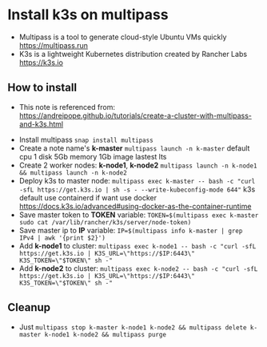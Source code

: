 # Install k3s on multipass
 - Multipass is a tool to generate cloud-style Ubuntu VMs quickly https://multipass.run
 - K3s is a lightweight Kubernetes distribution created by Rancher Labs https://k3s.io

## How to install
* This note is referenced from: https://andreipope.github.io/tutorials/create-a-cluster-with-multipass-and-k3s.html
- Install multipass  ```snap install multipass```
- Create a note name's **k-master**  ```multipass launch -n k-master``` default cpu 1 disk 5Gb memory 1Gb image lastest lts
- Create 2 worker nodes: **k-node1**, **k-node2** ```multipass launch -n k-node1 && multipass launch -n k-node2```
- Deploy k3s to master node: ```multipass exec k-master -- bash -c "curl -sfL https://get.k3s.io | sh -s - --write-kubeconfig-mode 644"``` k3s default use containerd if want use docker https://docs.k3s.io/advanced#using-docker-as-the-container-runtime
- Save master token to **TOKEN** variable: ```TOKEN=$(multipass exec k-master sudo cat /var/lib/rancher/k3s/server/node-token)```
- Save master ip to **IP** variable: ```IP=$(multipass info k-master | grep IPv4 | awk '{print $2}')```
- Add **k-node1** to cluster: ```multipass exec k-node1 -- bash -c "curl -sfL https://get.k3s.io | K3S_URL=\"https://$IP:6443\" K3S_TOKEN=\"$TOKEN\" sh -"```
- Add **k-node2** to cluster: ```multipass exec k-node2 -- bash -c "curl -sfL https://get.k3s.io | K3S_URL=\"https://$IP:6443\" K3S_TOKEN=\"$TOKEN\" sh -"```

## Cleanup
- Just ```multipass stop k-master k-node1 k-node2 && multipass delete k-master k-node1 k-node2 && multipass purge```